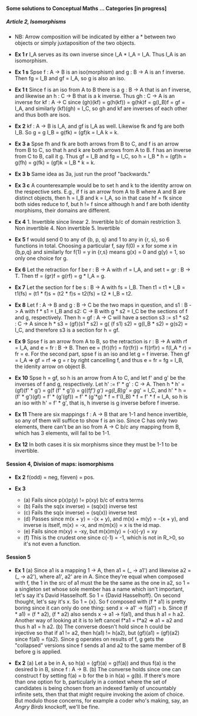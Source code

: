 
#### Some solutions to Conceptual Maths ... Categories [in progress]

##### Article 2, Isomorphisms
- NB: Arrow composition will be indicated by either a * between two objects or simply juxtaposition of the two objects.

- __Ex 1 r__ I_A serves as its own inverse since I_A * I_A = I_A. Thus I_A is an isomorphism.
- __Ex 1 s__ Spse f : A -> B is an iso(morphism) and g : B -> A is an f inverse. Then fg = I_B and gf = I_A, so g is also an iso.
- __Ex 1 t__ Since f is an iso from A to B there is a g : B -> A that is an f inverse, and likewise an h : C -> B that is a k inverse. Thus  gh : C -> A is an inverse for kf : A -> C since (gh)(kf) = g(h(kf)) = g(hk)f = g(I_B)f = gf = I_A, and similarly (kf)(gh) = I_C, so gh and kf are inverses of each other and thus both are isos.

- __Ex 2__ kf : A -> B is I_A, and gf is I_A as well. Likewise fk and fg are both I_B. So g = g I_B = g(fk) = (gf)k = I_A k = k.

- __Ex 3 a__ Spse fh and fk are both arrows from B to C, and f is an arrow from B to C, so that h and k are both arrows from A to B. f has an inverse from C to B, call it g. Thus gf = I_B and fg = I_C, so h = I_B * h = (gf)h = g(fh) = g(fk) = (gf)k = I_B * k = k.
- __Ex 3 b__ Same idea as 3a, just run the proof "backwards."

- __Ex 3 c__ A counterexample would be to set h and k to the identity arrow on the respective sets. E.g., if f is an arrow from A to B where A and B are distinct objects, then h = I_B and k = I_A, so in that case hf = fk since both sides reduce to f, but h != f since although h and f are both identity morphisms, their domains are different.

- __Ex 4__ 1. Invertible since linear 2. Invertible b/c of domain restriction 3. Non invertible 4. Non invertible 5. Invertible

- __Ex 5__ f would send 0 to any of {b, p, q} and 1 to any in {r, s}, so 6 functions in total. Choosing a particular f, say f(0) = x for some x in {b,p,q} and similarly for f(1) = y in {r,s} means g(x) = 0 and g(y) = 1, so only one choice for g.

- __Ex 6__ Let the retraction for f be r : B -> A with rf = I_A, and set t = gr : B -> T. Then tf = (gr)f = g(rf) = g * I_A = g.

- __Ex 7__ Let the section for f be s : B -> A with fs = I_B. Then t1 = t1 * I_B = t1(fs) = (t1 * f)s = (t2 * f)s = t2(fs) = t2 * I_B = t2. 

- __Ex 8__ Let f : A -> B and g : B -> C be the two maps in question, and s1 : B -> A with f * s1 = I_B and s2: C -> B with g * s2 = I_C be the sections of f and g, respectively. Then h = gf : A -> C will have a section s3 := s1 * s2 : C -> A since h * s3 = (gf)(s1 * s2) = g( (f s1) s2) = g(I_B * s2) = g(s2) = I_C, and therefore s3 is a section for h = gf.

- __Ex 9__ Spse f is an arrow from A to B, so the retraction is r : B -> A with rf = I_A, and e = fr : B -> B. Then ee = (fr)(fr) = f(r(fr)) = f((rf)r) = f(I_A * r) = fr = e. For the second part, spse f is an iso and let g = f inverse. Then gf = I_A => gf = rf => g = r by right cancelling f, and thus e = fr = fg = I_B, the idenity arrow on object B.

- __Ex 10__ Spse h = gf, so h is an arrow from A to C, and let f' and g' be the inverses of f and g, respectively. Let h' := f' * g' : C -> A. Then h * h' = (gf)(f' * g') = g(f (f' * g')) = g((f*f') g') =g(I_B)g' = g*g' = I_C, and h' * h = (f' * g')(gf) = f' * (g'(gf)) = f' * (g'*g) * f = f'(I_B) * f = f' * f = I_A, so h is an iso with h' = f' * g', that is, h inverse is g inverse before f inverse.

- __Ex 11__ There are six mappings f : A -> B that are 1-1 and hence invertible, so any of them will suffice to show f is an iso. Since C has only two elements, there can't be an iso from A -> C b/c any mapping from B, which has 3 elements, will fail to be 1-1.

- __Ex 12__ In both cases it is six morphisms since they must be 1-1 to be invertible.

#### Session 4, Division of maps: isomorphisms

- __Ex 2__ f(odd) = neg, f(even) = pos.

- __Ex 3__
	- (a) Fails since p(x)p(y) != p(xy) b/c of extra terms
	- (b) Fails the sq(x inverse) = (sq(x)) inverse test
	- (c) Fails the sq(x inverse) = (sq(x)) inverse test
	- (d) Passes since m(x + y) = -(x + y), and m(x) + m(y) = -(x + y), and inverse is itself, m(x) = -x, and m(m(x)) = x is the id map.
	- (e) Fails since m(xy) = -xy, but m(x)m(y) = (-x)(-y) = xy
	- (f) This is the crudest one since c(-1) = -1, which is not in R_>0, so it's not even a function.
	
	
#### Session 5

- __Ex 1__ (a) Since a1 is a mapping 1 -> A, then a1 = (\_ -> a1') and likewise a2 = (\_ -> a2'), where a1', a2' are in A. Since they're equal when composed with f, the 1 in the src of a1 must the be the same as the one in a2, so 1 = a singleton set whose sole member has a name which isn't important, let's say it's David Hasselhoff. So 1 = {David Hasselhoff}. On second thought, let's say it's x. So 1 = {x}. So f composed with (f * a1) is pretty boring since it can only do one thing: send x -> a1' -> f(a1') = b. Since (f * a1) = (f * a2), (f * a2) also sends x -> a1 -> f(a1), and thus h a1 = h a2. Another way of looking at it is to left cancel f\*a1 = f\*a2 => a1 = a2 and thus h a1 = h a2.
(b) The converse doesn't hold since h could be injective so that if a1 != a2, then h(a1) != h(a2), but (gf)(a1) = (gf)(a2) since f(a1) = f(a2). Since g operates on results of f, g gets the "collapsed" versions since f sends a1 and a2 to the same member of B before g is applied.

- __Ex 2__ (a) Let a be in A, so h(a) = (gf)(a) = g(f(a)) and thus f(a) is the desired b in B, since f : A -> B.
(b) The converse holds since one can construct f by setting f(a) = b for the b in h(a) = g(b). If there's more than one option for b, particularly in a context where the set of candidates is being chosen from an indexed family of uncountably infinite sets, then that that might require invoking the axiom of choice. But modulo those concerns, for example a coder who's making, say, an _Angry Birds_ knockoff, we'll be fine. 





